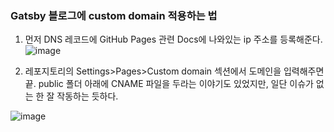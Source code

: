### Gatsby 블로그에 custom domain 적용하는 법

1. 먼저 DNS 레코드에 GitHub Pages 관련 Docs에 나와있는 ip 주소를 등록해준다.
![image](https://github.com/sylee6529/Study/assets/68765200/728d4bdb-45c0-4df0-8e3e-f2474e63db7c)


2. 레포지토리의 Settings>Pages>Custom domain 섹션에서 도메인을 입력해주면 끝. 
  public 폴더 아래에 CNAME 파일을 두라는 이야기도 있었지만, 일단 이슈가 없는 한 잘 작동하는 듯하다.

![image](https://github.com/sylee6529/Study/assets/68765200/f30387cd-ef11-494a-879c-5affe5ed64c1)
